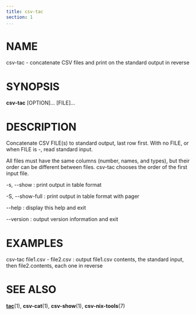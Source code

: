 ```yaml
---
title: csv-tac
section: 1
...
```


# NAME #

csv-tac - concatenate CSV files and print on the standard output in reverse

# SYNOPSIS #

**csv-tac** [OPTION]... [FILE]...

# DESCRIPTION #

Concatenate CSV FILE(s) to standard output, last row first. With no FILE, or
when FILE is -, read standard input.

All files must have the same columns (number, names, and types), but their
order can be different between files. csv-tac chooses the order of the first
input file.

-s, \--show
:   print output in table format

-S, \--show-full
:   print output in table format with pager

\--help
:   display this help and exit

\--version
:   output version information and exit

# EXAMPLES #

csv-tac file1.csv - file2.csv
:   output file1.csv contents, the standard input, then file2.contents, each
    one in reverse

# SEE ALSO #

**[tac](http://man7.org/linux/man-pages/man1/tac.1.html)**(1),
**csv-cat**(1), **csv-show**(1), **csv-nix-tools**(7)
